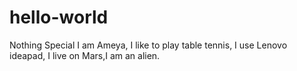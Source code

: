 # hello-world
Nothing Special
I am Ameya, I like to play table tennis, I use Lenovo ideapad, I live on Mars,I am an alien.
